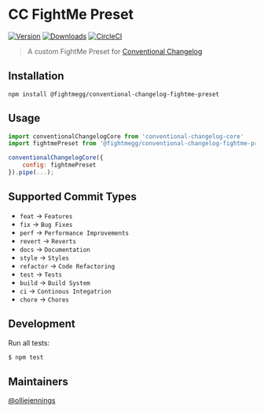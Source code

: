 # CC FightMe Preset

[![Version](https://img.shields.io/npm/v/@fightmegg/conventional-changelog-fightme-preset.svg)](https://www.npmjs.com/package/@fightmegg/conventional-changelog-fightme-preset)
[![Downloads](https://img.shields.io/npm/dm/@fightmegg/conventional-changelog-fightme-preset.svg)](https://www.npmjs.com/package/@fightmegg/conventional-changelog-fightme-preset)
[![CircleCI](https://circleci.com/gh/fightmegg/conventional-changelog-fightme-preset/tree/master.svg?style=svg)](https://circleci.com/gh/fightmegg/conventional-changelog-fightme-preset/tree/master)

> A custom FightMe Preset for [Conventional Changelog](https://github.com/conventional-changelog/conventional-changelog)

## Installation

`npm install @fightmegg/conventional-changelog-fightme-preset`

## Usage

```js
import conventionalChangelogCore from 'conventional-changelog-core'
import fightmePreset from '@fightmegg/conventional-changelog-fightme-preset'

conventionalChangelogCore({
    config: fightmePreset
}).pipe(...);
```

## Supported Commit Types

- `feat` -> `Features`
- `fix` -> `Bug Fixes`
- `perf` -> `Performance Improvements`
- `revert` -> `Reverts`
- `docs` -> `Documentation`
- `style` -> `Styles`
- `refactor` -> `Code Refactoring`
- `test` -> `Tests`
- `build` -> `Build System`
- `ci` -> `Continous Integatrion`
- `chore` -> `Chores`

## Development

Run all tests:

```bash
$ npm test
```

## Maintainers

[@olliejennings](https://github.com/olliejennings)
